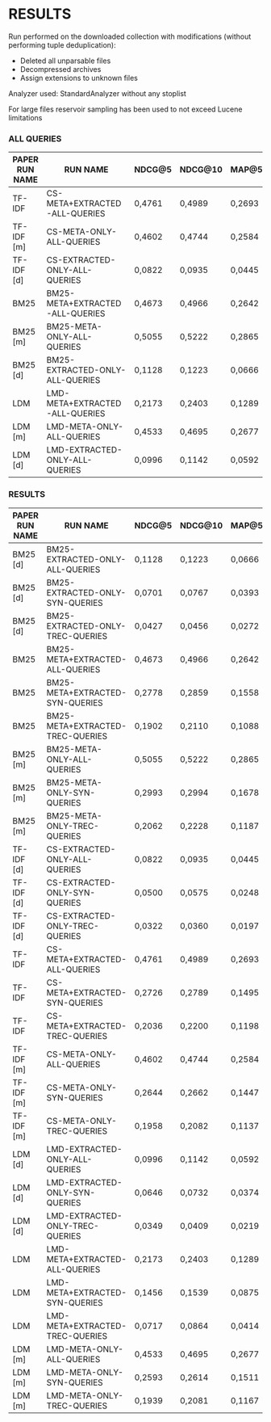 # RESULTS

Run performed on the downloaded collection with modifications (without performing tuple deduplication):
- Deleted all unparsable files
- Decompressed archives
- Assign extensions to unknown files

Analyzer used: StandardAnalyzer without any stoplist

For large files reservoir sampling has been used to not exceed Lucene limitations

### ALL QUERIES

|PAPER RUN NAME| RUN NAME                         |       NDCG@5 |       NDCG@10 |       MAP@5 |       MAP@10 |
|--------------|----------------------------------|--------------|---------------|-------------|--------------|
| TF-IDF       | CS-META+EXTRACTED-ALL-QUERIES    |       0,4761 |        0,4989 |      0,2693 |       0,3634 |
| TF-IDF [m]   | CS-META-ONLY-ALL-QUERIES         |       0,4602 |        0,4744 |      0,2584 |       0,3439 |
| TF-IDF [d]   | CS-EXTRACTED-ONLY-ALL-QUERIES    |       0,0822 |        0,0935 |      0,0445 |       0,0555 |
| BM25         | BM25-META+EXTRACTED-ALL-QUERIES  |       0,4673 |        0,4966 |      0,2642 |       0,3525 |
| BM25 [m]     | BM25-META-ONLY-ALL-QUERIES       |       0,5055 |        0,5222 |      0,2865 |       0,3820 |
| BM25 [d]     | BM25-EXTRACTED-ONLY-ALL-QUERIES  |       0,1128 |        0,1223 |      0,0666 |       0,0780 |
| LDM          | LMD-META+EXTRACTED-ALL-QUERIES   |       0,2173 |        0,2403 |      0,1289 |       0,1571 |
| LDM [m]      | LMD-META-ONLY-ALL-QUERIES        |       0,4533 |        0,4695 |      0,2677 |       0,3443 |
| LDM [d]      | LMD-EXTRACTED-ONLY-ALL-QUERIES   |       0,0996 |        0,1142 |      0,0592 |       0,0707 |

### RESULTS

|PAPER RUN NAME| RUN NAME                         |       NDCG@5 |       NDCG@10 |       MAP@5 |       MAP@10 |
|--------------|----------------------------------|--------------|---------------|-------------|--------------|
| BM25 [d]     | BM25-EXTRACTED-ONLY-ALL-QUERIES  |       0,1128 |        0,1223 |      0,0666 |       0,0780 |
| BM25 [d]     | BM25-EXTRACTED-ONLY-SYN-QUERIES  |       0,0701 |        0,0767 |      0,0393 |       0,0468 |
| BM25 [d]     | BM25-EXTRACTED-ONLY-TREC-QUERIES |       0,0427 |        0,0456 |      0,0272 |       0,0312 |
| BM25         | BM25-META+EXTRACTED-ALL-QUERIES  |       0,4673 |        0,4966 |      0,2642 |       0,3525 |
| BM25         | BM25-META+EXTRACTED-SYN-QUERIES  |       0,2778 |        0,2859 |      0,1558 |       0,2025 |
| BM25         | BM25-META+EXTRACTED-TREC-QUERIES |       0,1902 |        0,2110 |      0,1088 |       0,1504 |
| BM25 [m]     | BM25-META-ONLY-ALL-QUERIES       |       0,5055 |        0,5222 |      0,2865 |       0,3820 |
| BM25 [m]     | BM25-META-ONLY-SYN-QUERIES       |       0,2993 |        0,2994 |      0,1678 |       0,2184 |
| BM25 [m]     | BM25-META-ONLY-TREC-QUERIES      |       0,2062 |        0,2228 |      0,1187 |       0,1637 |
| TF-IDF [d]   | CS-EXTRACTED-ONLY-ALL-QUERIES    |       0,0822 |        0,0935 |      0,0445 |       0,0555 |
| TF-IDF [d]   | CS-EXTRACTED-ONLY-SYN-QUERIES    |       0,0500 |        0,0575 |      0,0248 |       0,0327 |
| TF-IDF [d]   | CS-EXTRACTED-ONLY-TREC-QUERIES   |       0,0322 |        0,0360 |      0,0197 |       0,0228 |
| TF-IDF       | CS-META+EXTRACTED-ALL-QUERIES    |       0,4761 |        0,4989 |      0,2693 |       0,3634 |
| TF-IDF       | CS-META+EXTRACTED-SYN-QUERIES    |       0,2726 |        0,2789 |      0,1495 |       0,1997 |
| TF-IDF       | CS-META+EXTRACTED-TREC-QUERIES   |       0,2036 |        0,2200 |      0,1198 |       0,1637 |
| TF-IDF [m]   | CS-META-ONLY-ALL-QUERIES         |       0,4602 |        0,4744 |      0,2584 |       0,3439 |
| TF-IDF [m]   | CS-META-ONLY-SYN-QUERIES         |       0,2644 |        0,2662 |      0,1447 |       0,1892 |
| TF-IDF [m]   | CS-META-ONLY-TREC-QUERIES        |       0,1958 |        0,2082 |      0,1137 |       0,1547 |
| LDM [d]      | LMD-EXTRACTED-ONLY-ALL-QUERIES   |       0,0996 |        0,1142 |      0,0592 |       0,0707 |
| LDM [d]      | LMD-EXTRACTED-ONLY-SYN-QUERIES   |       0,0646 |        0,0732 |      0,0374 |       0,0442 |
| LDM [d]      | LMD-EXTRACTED-ONLY-TREC-QUERIES  |       0,0349 |        0,0409 |      0,0219 |       0,0265 |
| LDM          | LMD-META+EXTRACTED-ALL-QUERIES   |       0,2173 |        0,2403 |      0,1289 |       0,1571 |
| LDM          | LMD-META+EXTRACTED-SYN-QUERIES   |       0,1456 |        0,1539 |      0,0875 |       0,1036 |
| LDM          | LMD-META+EXTRACTED-TREC-QUERIES  |       0,0717 |        0,0864 |      0,0414 |       0,0536 |
| LDM [m]      | LMD-META-ONLY-ALL-QUERIES        |       0,4533 |        0,4695 |      0,2677 |       0,3443 |
| LDM [m]      | LMD-META-ONLY-SYN-QUERIES        |       0,2593 |        0,2614 |      0,1511 |       0,1903 |
| LDM [m]      | LMD-META-ONLY-TREC-QUERIES       |       0,1939 |        0,2081 |      0,1167 |       0,1540 |
